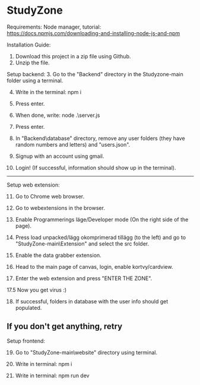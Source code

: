 # StudyZone
Requirements: Node manager, tutorial: https://docs.npmjs.com/downloading-and-installing-node-js-and-npm

Installation Guide:
1. Download this project in a zip file using Github.
2. Unzip the file.

Setup backend:
3. Go to the "Backend" directory in the Studyzone-main folder using a terminal.

4. Write in the terminal: npm i
5. Press enter.

6. When done, write: node .\server.js
7. Press enter.

8. In "Backend\database" directory, remove any user folders (they have random numbers and letters) and "users.json".

9. Signup with an account using gmail.

10. Login! (If successful, information should show up in the terminal).

---------------------------------------------------------------------------------------
Setup web extension:

11. Go to Chrome web browser.

12. Go to webextensions in the browser.

13. Enable Programmerings läge/Developer mode (On the right side of the page).

14. Press load unpacked/lägg okomprimerad tillägg (to the left) and go to "StudyZone-main\Extension" and select the src folder.

15. Enable the data grabber extension.

16. Head to the main page of canvas, login, enable kortvy/cardview.

17. Enter the web extension and press "ENTER THE ZONE".

17.5 Now you get virus :)

18. If successful, folders in database with the user info should get populated.

If you don't get anything, retry
---------------------------------------------------------------------------------------
Setup frontend:

19. Go to "StudyZone-main\website" directory using terminal.

20. Write in terminal: npm i 

21. Write in terminal: npm run dev 
